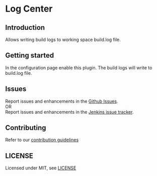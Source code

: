 # Log Center

## Introduction

Allows writing build logs to working space build.log file.

## Getting started

In the configuration page enable this plugin. The build logs will write to build.log file.

## Issues

Report issues and enhancements in the [Github Issues](https://github.com/xykong/jenkins-logcenter-plugin/issues).  
OR\
Report issues and enhancements in the [Jenkins issue tracker](https://issues.jenkins-ci.org/).

## Contributing

Refer to our [contribution guidelines](https://github.com/jenkinsci/.github/blob/master/CONTRIBUTING.md)

## LICENSE

Licensed under MIT, see [LICENSE](LICENSE.md)

